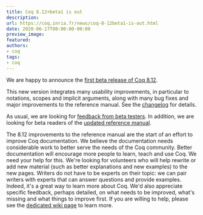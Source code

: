 ```yaml
---
title: Coq 8.12+beta1 is out
description:
url: https://coq.inria.fr/news/coq-8-12beta1-is-out.html
date: 2020-06-17T00:00:00-00:00
preview_image:
featured:
authors:
- coq
tags:
- coq
---
```




<p>We are happy to announce the <a href="https://github.com/coq/coq/releases/tag/V8.12+beta1">first
beta release of Coq 8.12</a>.

</p><p>This new version integrates many usability improvements, in
particular to notations, scopes and implicit arguments, along with
many bug fixes and major improvements to the reference manual. See the
<a href="https://coq.github.io/doc/v8.12/refman/changes.html#version-8-12">changelog</a>
for details.

</p><p>As usual, we are looking for <a href="https://github.com/coq/coq/issues">feedback from beta
testers</a>.  In addition, we are looking for beta readers of the <a href="https://coq.github.io/doc/v8.12/refman/">updated reference
manual</a>.

</p><p>The 8.12 improvements to the reference manual are the start of an
effort to improve Coq documentation.  We believe the documentation
needs considerable work to better serve the needs of the Coq
community.  Better documentation will encourage more people to learn,
teach and use Coq.  We need your help for this.  We're looking for
volunteers who will help rewrite or add new material (such as better
explanations and new examples) to the new pages. Writers do not have
to be experts on their topic: we can pair writers with experts that
can answer questions and provide examples. Indeed, it's a great way to
learn more about Coq.  We'd also appreciate specific feedback, perhaps
detailed, on what needs to be improved, what's missing and what things
to improve first.  If you are willing to help, please see the <a href="https://github.com/coq/coq/wiki/Refman-improvements-in-8.12-and-beyond">dedicated
wiki page</a> to learn more.

 </p>
